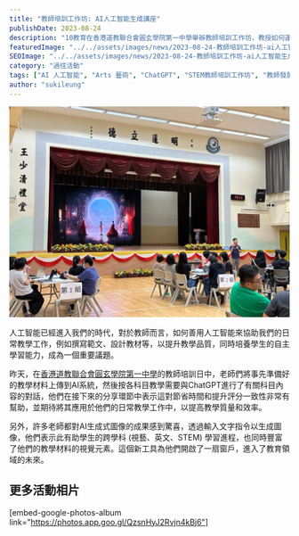 ```yaml
---
title: "教師培訓工作坊: AI人工智能生成講座"
publishDate: 2023-08-24
description: "10教育在香港道教聯合會圓玄學院第一中學舉辦教師培訓工作坊，教授如何運用AI協助日常教學工作，包括ChatGPT對話和AI圖像生成，提升教學質量和效率。"
featuredImage: "../../assets/images/news/2023-08-24-教師培訓工作坊-ai人工智能生成講座/image1.jpeg"
SEOImage: "../../assets/images/news/2023-08-24-教師培訓工作坊-ai人工智能生成講座/image1.jpeg"
category: "過往活動"
tags: ["AI 人工智能", "Arts 藝術", "ChatGPT", "STEM教師培訓工作坊", "教師發展日"]
author: "sukileung"
---
```


![](../../assets/images/news/2023-08-24-教師培訓工作坊-ai人工智能生成講座/image2.jpeg)

人工智能已經進入我們的時代，對於教師而言，如何善用人工智能來協助我們的日常教學工作，例如撰寫範文、設計教材等，以提升教學品質，同時培養學生的自主學習能力，成為一個重要議題。

昨天，在[香港道教聯合會圓玄學院第一中學](https://www.yylc.edu.hk/)的教師培訓日中，老師們將事先準備好的教學材料上傳到AI系統，然後按各科目教學需要與ChatGPT進行了有關科目內容的對話，他們在接下來的分享環節中表示這對節省時間和提升評分一致性非常有幫助，並期待將其應用於他們的日常教學工作中，以提高教學質量和效率。

另外，許多老師都對AI生成式圖像的成果感到驚喜，透過輸入文字指令以生成圖像，他們表示此有助學生的跨學科 (視藝、英文、STEM) 學習進程，也同時豐富了他們的教學材料的視覺元素。這個新工具為他們開啟了一扇窗戶，進入了教育領域的未來。

## 更多活動相片

[embed-google-photos-album link="https://photos.app.goo.gl/QzsnHyJ2Rvjn4kBj6"]
